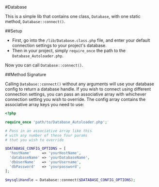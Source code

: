 #Database

This is a simple lib that contains one class, `Database`, with one static method, `Database::connect()`.

##Setup

- First, go into the `/lib/Database.class.php` file, and enter your default connection settings to your project's database.
- Then in your project, simply `require_once` the path to the `Database_Autoloader.php`.

Now you can call `Database::connect()`.

##Method Signature

Calling `Database::connect()` without any arguments will use your database config to return a database handle. If you wish to connect using different connection settings, you can pass an associative array with whichever connection setting you wish to override. The config array contains the associative array keys you need to use:

```php
<?php

require_once 'path/to/Database_Autoloader.php';

# Pass in an associative array like this
# with any number of these four params
# that you wish to override

$DATABASE_CONFIG_OPTIONS = [
  'hostName'     => 'yourHostName',
  'databaseName' => 'yourDatabaseName',
  'dbUserName'   => 'yourUsername',
  'dbPassword'   => 'yourpassword',
];

$mysqliHandle = Database::connect($DATABASE_CONFIG_OPTIONS);
```
